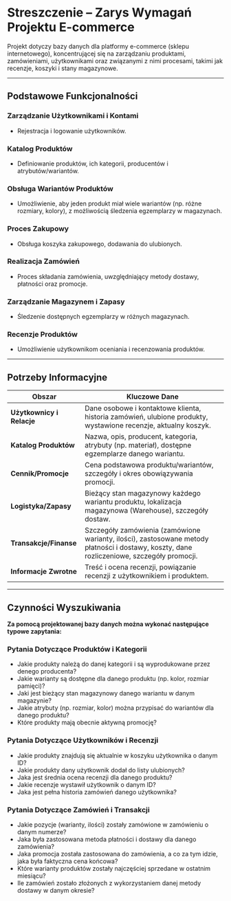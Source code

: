 # Streszczenie – Zarys Wymagań Projektu E-commerce

Projekt dotyczy bazy danych dla platformy e-commerce (sklepu internetowego), koncentrującej się na zarządzaniu produktami, zamówieniami, użytkownikami oraz związanymi z nimi procesami, takimi jak recenzje, koszyki i stany magazynowe.

---

## Podstawowe Funkcjonalności

### Zarządzanie Użytkownikami i Kontami
- Rejestracja i logowanie użytkowników.

### Katalog Produktów
- Definiowanie produktów, ich kategorii, producentów i atrybutów/wariantów.

### Obsługa Wariantów Produktów
- Umożliwienie, aby jeden produkt miał wiele wariantów (np. różne rozmiary, kolory), z możliwością śledzenia egzemplarzy w magazynach.

### Proces Zakupowy
- Obsługa koszyka zakupowego, dodawania do ulubionych.

### Realizacja Zamówień
- Proces składania zamówienia, uwzględniający metody dostawy, płatności oraz promocje.

### Zarządzanie Magazynem i Zapasy
- Śledzenie dostępnych egzemplarzy w różnych magazynach.

### Recenzje Produktów
- Umożliwienie użytkownikom oceniania i recenzowania produktów.

---

## Potrzeby Informacyjne

| Obszar | Kluczowe Dane |
|--------|---------------|
| **Użytkownicy i Relacje** | Dane osobowe i kontaktowe klienta, historia zamówień, ulubione produkty, wystawione recenzje, aktualny koszyk. |
| **Katalog Produktów** | Nazwa, opis, producent, kategoria, atrybuty (np. materiał), dostępne egzemplarze danego wariantu. |
| **Cennik/Promocje** | Cena podstawowa produktu/wariantów, szczegóły i okres obowiązywania promocji. |
| **Logistyka/Zapasy** | Bieżący stan magazynowy każdego wariantu produktu, lokalizacja magazynowa (Warehouse), szczegóły dostaw. |
| **Transakcje/Finanse** | Szczegóły zamówienia (zamówione warianty, ilości), zastosowane metody płatności i dostawy, koszty, dane rozliczeniowe, szczegóły promocji. |
| **Informacje Zwrotne** | Treść i ocena recenzji, powiązanie recenzji z użytkownikiem i produktem. |

---

## Czynności Wyszukiwania
**Za pomocą projektowanej bazy danych można wykonać następujące typowe zapytania:**

### Pytania Dotyczące Produktów i Kategorii
- Jakie produkty należą do danej kategorii i są wyprodukowane przez denego producenta?  
- Jakie warianty są dostępne dla danego produktu (np. kolor, rozmiar pamięci)?  
- Jaki jest bieżący stan magazynowy danego wariantu w danym magazynie?  
- Jakie atrybuty (np. rozmiar, kolor) można przypisać do wariantów dla danego produktu?  
- Które produkty mają obecnie aktywną promocję?  

### Pytania Dotyczące Użytkowników i Recenzji
- Jakie produkty znajdują się aktualnie w koszyku użytkownika o danym ID?  
- Jakie produkty dany użytkownik dodał do listy ulubionych?  
- Jaka jest średnia ocena recenzji dla danego produktu?  
- Jakie recenzje wystawił użytkownik o danym ID?  
- Jaka jest pełna historia zamówień danego użytkownika?  

### Pytania Dotyczące Zamówień i Transakcji
- Jakie pozycje (warianty, ilości) zostały zamówione w zamówieniu o danym numerze?  
- Jaka była zastosowana metoda płatności i dostawy dla danego zamówienia?  
- Jaka promocja została zastosowana do zamówienia, a co za tym idzie, jaka była faktyczna cena końcowa?  
- Które warianty produktów zostały najczęściej sprzedane w ostatnim miesiącu?  
- Ile zamówień zostało złożonych z wykorzystaniem danej metody dostawy w danym okresie?  
